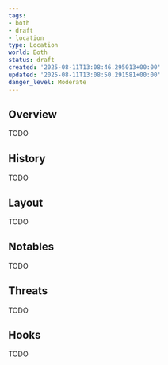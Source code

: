 ```yaml
---
tags:
- both
- draft
- location
type: Location
world: Both
status: draft
created: '2025-08-11T13:08:46.295013+00:00'
updated: '2025-08-11T13:08:50.291581+00:00'
danger_level: Moderate
---
```



## Overview

TODO
## History

TODO
## Layout

TODO
## Notables

TODO
## Threats

TODO
## Hooks

TODO

